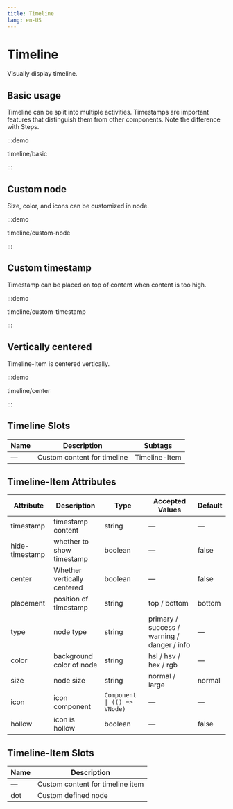 ```yaml
---
title: Timeline
lang: en-US
---
```


# Timeline

Visually display timeline.

## Basic usage

Timeline can be split into multiple activities. Timestamps are important features that distinguish them from other components. Note the difference with Steps.

:::demo

timeline/basic

:::

## Custom node

Size, color, and icons can be customized in node.

:::demo

timeline/custom-node

:::

## Custom timestamp

Timestamp can be placed on top of content when content is too high.

:::demo

timeline/custom-timestamp

:::

## Vertically centered

Timeline-Item is centered vertically.

:::demo

timeline/center

:::

## Timeline Slots

| Name | Description                 | Subtags       |
| ---- | --------------------------- | ------------- |
| —    | Custom content for timeline | Timeline-Item |

## Timeline-Item Attributes

| Attribute      | Description                 | Type                         | Accepted Values                             | Default |
| -------------- | --------------------------- | ---------------------------- | ------------------------------------------- | ------- |
| timestamp      | timestamp content           | string                       | —                                           | —       |
| hide-timestamp | whether to show timestamp   | boolean                      | —                                           | false   |
| center         | Whether vertically centered | boolean                      | —                                           | false   |
| placement      | position of timestamp       | string                       | top / bottom                                | bottom  |
| type           | node type                   | string                       | primary / success / warning / danger / info | —       |
| color          | background color of node    | string                       | hsl / hsv / hex / rgb                       | —       |
| size           | node size                   | string                       | normal / large                              | normal  |
| icon           | icon component              | `Component \| (() => VNode)` | —                                           | —       |
| hollow         | icon is hollow              | boolean                      | —                                           | false   |

## Timeline-Item Slots

| Name | Description                      |
| ---- | -------------------------------- |
| —    | Custom content for timeline item |
| dot  | Custom defined node              |
